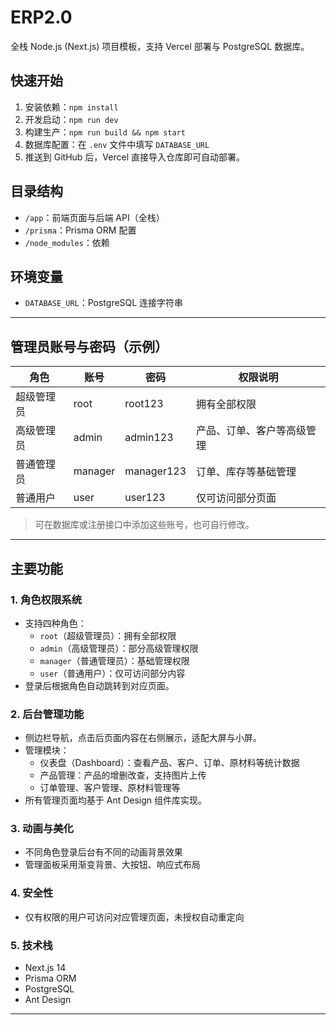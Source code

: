 # ERP2.0

全栈 Node.js (Next.js) 项目模板，支持 Vercel 部署与 PostgreSQL 数据库。

## 快速开始

1. 安装依赖：`npm install`
2. 开发启动：`npm run dev`
3. 构建生产：`npm run build && npm start`
4. 数据库配置：在 `.env` 文件中填写 `DATABASE_URL`
5. 推送到 GitHub 后，Vercel 直接导入仓库即可自动部署。

## 目录结构
- `/app`：前端页面与后端 API（全栈）
- `/prisma`：Prisma ORM 配置
- `/node_modules`：依赖

## 环境变量
- `DATABASE_URL`：PostgreSQL 连接字符串

---

## 管理员账号与密码（示例）

| 角色      | 账号          | 密码        | 权限说明           |
|-----------|---------------|-------------|--------------------|
| 超级管理员 | root          | root123     | 拥有全部权限       |
| 高级管理员 | admin         | admin123    | 产品、订单、客户等高级管理 |
| 普通管理员 | manager       | manager123  | 订单、库存等基础管理 |
| 普通用户   | user          | user123     | 仅可访问部分页面   |

> 可在数据库或注册接口中添加这些账号，也可自行修改。

---

## 主要功能

### 1. 角色权限系统
- 支持四种角色：
  - `root`（超级管理员）：拥有全部权限
  - `admin`（高级管理员）：部分高级管理权限
  - `manager`（普通管理员）：基础管理权限
  - `user`（普通用户）：仅可访问部分内容
- 登录后根据角色自动跳转到对应页面。

### 2. 后台管理功能
- 侧边栏导航，点击后页面内容在右侧展示，适配大屏与小屏。
- 管理模块：
  - 仪表盘（Dashboard）：查看产品、客户、订单、原材料等统计数据
  - 产品管理：产品的增删改查，支持图片上传
  - 订单管理、客户管理、原材料管理等
- 所有管理页面均基于 Ant Design 组件库实现。

### 3. 动画与美化
- 不同角色登录后台有不同的动画背景效果
- 管理面板采用渐变背景、大按钮、响应式布局

### 4. 安全性
- 仅有权限的用户可访问对应管理页面，未授权自动重定向

### 5. 技术栈
- Next.js 14
- Prisma ORM
- PostgreSQL
- Ant Design

---
